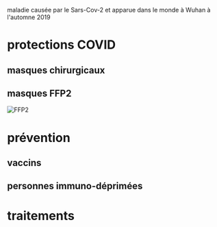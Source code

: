 maladie causée par le Sars-Cov-2 et apparue dans le monde à Wuhan à l'automne 2019


# protections COVID

## masques chirurgicaux

## masques FFP2

![FFP2](FFP2.png)

# prévention

## vaccins

## personnes immuno-déprimées

# traitements